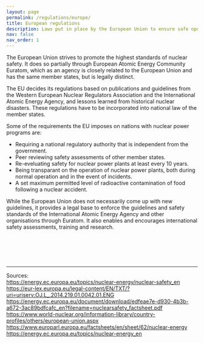 ```yaml
---
layout: page
permalink: /regulations/europe/
title: European regulations
description: Laws put in place by the European Union to ensure safe operation of nuclear power plants.
nav: false
nav_order: 1
---
```


The European Union strives to promote the highest standards of nuclear safety. It does so partially through European Atomic Energy Community Euratom, which as an agency is closely related to the European Union and has the same member states, but is legally distinct. 

The EU decides its regulations based on publications and guidelines from the Western European Nuclear Regulators Association and the International Atomic Energy Agency, and lessons learned from historical nuclear disasters. These regulations have to be incorporated into national law of the member states.

Some of the requirements the EU imposes on nations with nuclear power programs are:
- Requiring a national regulatory authority that is independent from the government.
- Peer reviewing safety assessments of other member states.
- Re-eveluating safety for nuclear power plants at least every 10 years.
- Being transparant on the operation of nuclear power plants, both during normal operation and in the event of incidents.
- A set maximum permitted level of radioactive contamination of food following a nuclear accident.

While the European Union does not necessarily come up with new guidelines, it provides a legal base to enforce the guidelines and safety standards of the International Atomic Energy Agency and other organisations through Euratom. It also enables and encourages international safety assessments, training and research.

<br><br><br><br>

***

Sources:<br>
https://energy.ec.europa.eu/topics/nuclear-energy/nuclear-safety_en<br>
https://eur-lex.europa.eu/legal-content/EN/TXT/?uri=uriserv:OJ.L_.2014.219.01.0042.01.ENG<br>
https://energy.ec.europa.eu/document/download/edfeae7e-d930-4b3b-a672-3ac89bdfcafc_en?filename=nuclearsafety_factsheet.pdf<br>
https://www.world-nuclear.org/information-library/country-profiles/others/european-union.aspx<br>
https://www.europarl.europa.eu/factsheets/en/sheet/62/nuclear-energy<br>
https://energy.ec.europa.eu/topics/nuclear-energy_en
